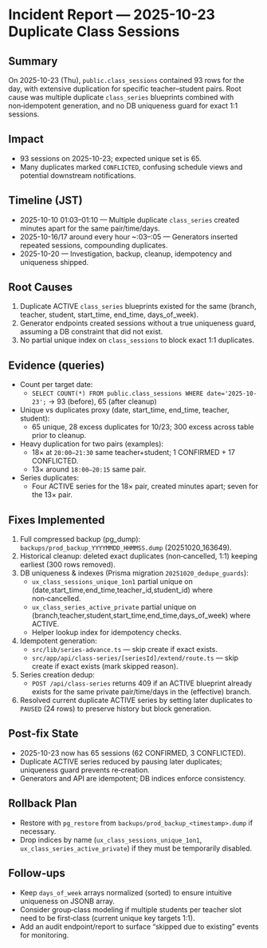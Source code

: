 # Incident Report — 2025-10-23 Duplicate Class Sessions

## Summary
On 2025-10-23 (Thu), `public.class_sessions` contained 93 rows for the day, with extensive duplication for specific teacher–student pairs. Root cause was multiple duplicate `class_series` blueprints combined with non‑idempotent generation, and no DB uniqueness guard for exact 1:1 sessions.

## Impact
- 93 sessions on 2025-10-23; expected unique set is 65.
- Many duplicates marked `CONFLICTED`, confusing schedule views and potential downstream notifications.

## Timeline (JST)
- 2025-10-10 01:03–01:10 — Multiple duplicate `class_series` created minutes apart for the same pair/time/days.
- 2025-10-16/17 around every hour ~:03–:05 — Generators inserted repeated sessions, compounding duplicates.
- 2025-10-20 — Investigation, backup, cleanup, idempotency and uniqueness shipped.

## Root Causes
1) Duplicate ACTIVE `class_series` blueprints existed for the same (branch, teacher, student, start_time, end_time, days_of_week).  
2) Generator endpoints created sessions without a true uniqueness guard, assuming a DB constraint that did not exist.  
3) No partial unique index on `class_sessions` to block exact 1:1 duplicates.

## Evidence (queries)
- Count per target date:
  - `SELECT COUNT(*) FROM public.class_sessions WHERE date='2025-10-23';` → 93 (before), 65 (after cleanup)
- Unique vs duplicates proxy (date, start_time, end_time, teacher, student):
  - 65 unique, 28 excess duplicates for 10/23; 300 excess across table prior to cleanup.
- Heavy duplication for two pairs (examples):
  - 18× at `20:00–21:30` same teacher+student; 1 CONFIRMED + 17 CONFLICTED.
  - 13× around `18:00–20:15` same pair.
- Series duplicates:
  - Four ACTIVE series for the 18× pair, created minutes apart; seven for the 13× pair.

## Fixes Implemented
1) Full compressed backup (pg_dump): `backups/prod_backup_YYYYMMDD_HHMMSS.dump` (20251020_163649).  
2) Historical cleanup: deleted exact duplicates (non‑cancelled, 1:1) keeping earliest (300 rows removed).  
3) DB uniqueness & indexes (Prisma migration `20251020_dedupe_guards`):
   - `ux_class_sessions_unique_1on1` partial unique on (date,start_time,end_time,teacher_id,student_id) where non‑cancelled.
   - `ux_class_series_active_private` partial unique on (branch,teacher,student,start_time,end_time,days_of_week) where ACTIVE.
   - Helper lookup index for idempotency checks.
4) Idempotent generation:
   - `src/lib/series-advance.ts` — skip create if exact exists.
   - `src/app/api/class-series/[seriesId]/extend/route.ts` — skip create if exact exists (mark skipped reason).
5) Series creation dedup:
   - `POST /api/class-series` returns 409 if an ACTIVE blueprint already exists for the same private pair/time/days in the (effective) branch.
6) Resolved current duplicate ACTIVE series by setting later duplicates to `PAUSED` (24 rows) to preserve history but block generation.

## Post‑fix State
- 2025-10-23 now has 65 sessions (62 CONFIRMED, 3 CONFLICTED).
- Duplicate ACTIVE series reduced by pausing later duplicates; uniqueness guard prevents re‑creation.
- Generators and API are idempotent; DB indices enforce consistency.

## Rollback Plan
- Restore with `pg_restore` from `backups/prod_backup_<timestamp>.dump` if necessary.
- Drop indices by name (`ux_class_sessions_unique_1on1`, `ux_class_series_active_private`) if they must be temporarily disabled.

## Follow‑ups
- Keep `days_of_week` arrays normalized (sorted) to ensure intuitive uniqueness on JSONB array.
- Consider group‑class modeling if multiple students per teacher slot need to be first‑class (current unique key targets 1:1).
- Add an audit endpoint/report to surface “skipped due to existing” events for monitoring.

